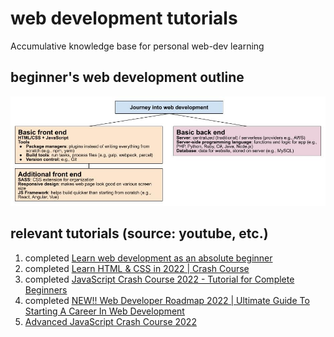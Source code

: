 # web development tutorials

Accumulative knowledge base for personal web-dev learning

## beginner's web development outline

![beginner's web-dev outline (personal google drawing)](1-web-development-beginner-outline.jpg)

## relevant tutorials (source: youtube, etc.)

1. completed [Learn web development as an absolute beginner](https://www.youtube.com/watch?v=ysEN5RaKOlA&list=PLlDtQmr6nZSY90W9SYNw4k_Jv--mSzt0z&index=35)
2. completed [Learn HTML & CSS in 2022 | Crash Course](https://www.youtube.com/watch?v=gXLjWRteuWI&t=960s)
3. completed [JavaScript Crash Course 2022 - Tutorial for Complete Beginners](https://www.youtube.com/watch?v=XIOLqoPHCJ4&t=2617s)
4. completed [NEW!! Web Developer Roadmap 2022 | Ultimate Guide To Starting A Career In Web Development](https://www.youtube.com/watch?v=7uJGjbkp0-U)
5. [Advanced JavaScript Crash Course 2022](https://www.youtube.com/watch?v=R9I85RhI7Cg)
